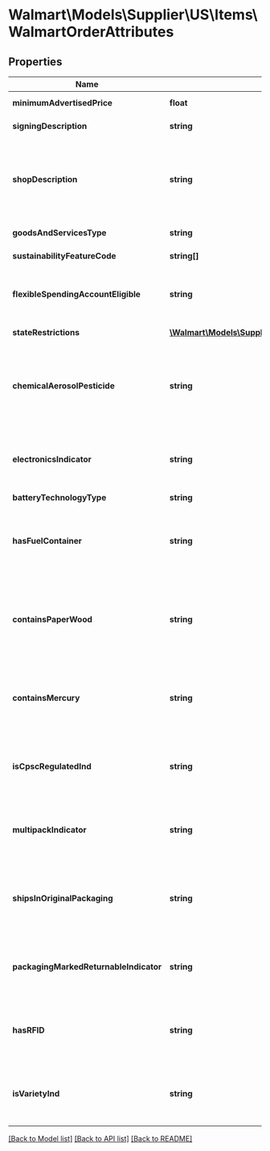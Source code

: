 # Walmart\Models\Supplier\US\Items\WalmartOrderAttributes

## Properties

Name | Type | Description | Notes
------------ | ------------- | ------------- | -------------
**minimumAdvertisedPrice** | **float** | Indicates the item's lowest advertised price as agreed upon by the supplier and retailer. | [optional]
**signingDescription** | **string** | Indicates a more detailed store description that prints on a 3 x 5 shelf sign. | [optional]
**shopDescription** | **string** | Indicates a description of various groupings of clothing.  Combining the fineline number with the `shopDescription` creates the ticket description. This is only used for softlines and footwear.  Fineline refers to a group of items within a department that show similar sales patterns. Softlines refers tp goods that are literally soft, such as clothing and bedding. | [optional]
**goodsAndServicesType** | **string** | Indicates the description of type of good or service being sold.  Valid values are:  | Value | Meaning | | ----------- | ----------- | | Service  | The item is a service. | | Physical | The item is a physical object. | | Digital  | The item is a digital or electronic product. | | [optional]
**sustainabilityFeatureCode** | **string[]** | Indicates an item's feature contributes to sustainability initiatives. | [optional]
**flexibleSpendingAccountEligible** | **string** | Indicates the item is eligible for using a flexible spending account (FSA).  If `YES`, the item is eligible for using a flexible spending account (FSA).  If `NO`, the item is not eligible for using a flexible spending account (FSA). | [optional]
**stateRestrictions** | [**\Walmart\Models\Supplier\US\Items\StateRestrictions[]**](StateRestrictions.md) | Indicates a list of states and ZIP codes that the item cannot be sold in. | [optional]
**chemicalAerosolPesticide** | **string** | Indicates the item contains a chemical, pesticide, or aerosol.  If `YES`, the item contains a chemical, pesticide, or aerosol.  If `NO`, the item does not contain a chemical, pesticide, or aerosol.  For definitions and examples, see <a href=\"https://supplierhelp.walmart.com/s/guide?article=000007868\" target=\"_blank\">WERCSmart</a>. | [optional]
**electronicsIndicator** | **string** | Indicates the item is electronic.  An electronic device is defined as item of merchandise containing a circuit board and/or electrical wiring, including, but not limited to, any item of merchandise with a screen.  If `YES`, the item is electronic.  If `NO`, the item is not electronic. | [optional]
**batteryTechnologyType** | **string** | Indicates the battery technology type. | [optional]
**hasFuelContainer** | **string** | Indicates the item has an empty container that may be filled with fluids.  Examples of fluids include any type of fuel, carbon dioxide, and propane gas.  If `YES`, the item has an empty container that may be filled with fluids.  If `NO`, the item does not an empty container that may be filled with fluids. | [optional]
**containsPaperWood** | **string** | Indicates any portion of the item is made from paper or wood.  Reusable packaging is packaging that is intended to stay in use with the item. For example, a wooden box that a croquet set is stored after use is considered reusable packaging.  If `YES`, some portion of the item is made from paper or wood.  If `NO`, some portion of the item is not made from paper or wood. | [optional]
**containsMercury** | **string** | Indicates the item contains mercury.  This includes any component, such as reusable packaging, that has mercury. For example, a wooden box that a croquet set is stored after use is considered reusable packaging.  If `YES`, the item contains mercury.  If `NO`, the item does not contain mercury. | [optional]
**isCpscRegulatedInd** | **string** | Indicates the item is likely to be regulated by the Consumer Product Safety Commission (CPSC).  If `YES`, the item is likely to be regulated by the Consumer Product Safety Commission (CPSC).  If `NO`, the item is not likely to be regulated by the Consumer Product Safety Commission (CPSC). | [optional]
**multipackIndicator** | **string** | Indicates the item has multiple components that may have different disposal requirements.  If `YES`, the item has multiple components that may have different disposal requirements.  If `NO`, the item does not have multiple components that may have different disposal requirements. | [optional]
**shipsInOriginalPackaging** | **string** | Indicates the product can be shipped in the original packaging without being put in an outer box.  If `YES`, the product can be shipped in the original packaging without being put in an outer box.  If `NO`, the product cannot be shipped in the original packaging without being put in an outer box. | [optional]
**packagingMarkedReturnableIndicator** | **string** | Indicates the product packaging is marked as returnable with or without a deposit.  If `YES`, the product packaging is marked as returnable with or without a deposit.  If `NO`, the product packaging is not marked as returnable with or without a deposit. | [optional]
**hasRFID** | **string** | Indicates the product includes a radio frequency identification (RFID) tracking device.  If `YES`, the product includes a radio frequency identification (RFID) tracking device.  If `NO`, the product does not include a radio frequency identification (RFID) tracking device. | [optional]
**isVarietyInd** | **string** | Indicates assorted items will share one universal product code (UPC) and will be shipped in the same box and not as an assortment.  If `YES`, assorted items will share one universal product code (UPC).  If `NO`, assorted items will not share one universal product code (UPC). | [optional]


[[Back to Model list]](./) [[Back to API list]](../../../../../README.md#supported-apis) [[Back to README]](../../../../../README.md)
